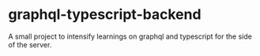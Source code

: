 # graphql-typescript-backend
A small project to intensify learnings on graphql and typescript for the side of the server.
